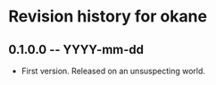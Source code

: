 # Revision history for okane

## 0.1.0.0 -- YYYY-mm-dd

* First version. Released on an unsuspecting world.
